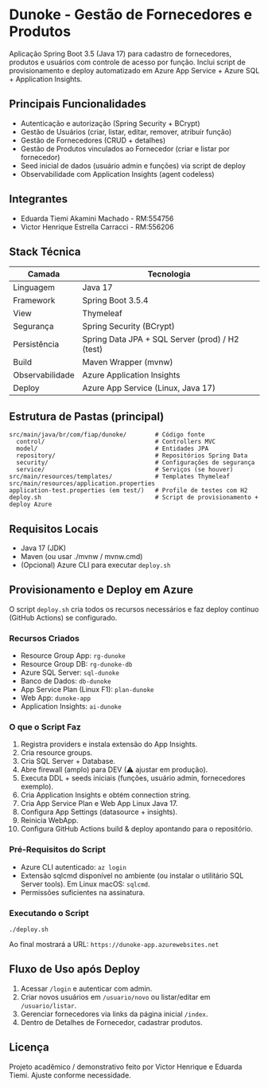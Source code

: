 # Dunoke - Gestão de Fornecedores e Produtos

Aplicação Spring Boot 3.5 (Java 17) para cadastro de fornecedores, produtos e usuários com controle de acesso por função. Inclui script de provisionamento e deploy automatizado em Azure App Service + Azure SQL + Application Insights.

## Principais Funcionalidades
- Autenticação e autorização (Spring Security + BCrypt)
- Gestão de Usuários (criar, listar, editar, remover, atribuir função)
- Gestão de Fornecedores (CRUD + detalhes)
- Gestão de Produtos vinculados ao Fornecedor (criar e listar por fornecedor)
- Seed inicial de dados (usuário admin e funções) via script de deploy
- Observabilidade com Application Insights (agent codeless)

## Integrantes
- Eduarda Tiemi Akamini Machado - RM:554756
- Victor Henrique Estrella Carracci - RM:556206

## Stack Técnica
| Camada | Tecnologia |
|--------|------------|
| Linguagem | Java 17 |
| Framework | Spring Boot 3.5.4 |
| View | Thymeleaf |
| Segurança | Spring Security (BCrypt) |
| Persistência | Spring Data JPA + SQL Server (prod) / H2 (test) |
| Build | Maven Wrapper (mvnw) |
| Observabilidade | Azure Application Insights |
| Deploy | Azure App Service (Linux, Java 17) |

## Estrutura de Pastas (principal)
```
src/main/java/br/com/fiap/dunoke/        # Código fonte
  control/                               # Controllers MVC
  model/                                 # Entidades JPA
  repository/                            # Repositórios Spring Data
  security/                              # Configurações de segurança
  service/                               # Serviços (se houver)
src/main/resources/templates/            # Templates Thymeleaf
src/main/resources/application.properties
application-test.properties (em test/)   # Profile de testes com H2
deploy.sh                                # Script de provisionamento + deploy Azure
```

## Requisitos Locais
- Java 17 (JDK)
- Maven (ou usar ./mvnw / mvnw.cmd)
- (Opcional) Azure CLI para executar `deploy.sh`

## Provisionamento e Deploy em Azure
O script `deploy.sh` cria todos os recursos necessários e faz deploy contínuo (GitHub Actions) se configurado.

### Recursos Criados
- Resource Group App: `rg-dunoke`
- Resource Group DB: `rg-dunoke-db`
- Azure SQL Server: `sql-dunoke`
- Banco de Dados: `db-dunoke`
- App Service Plan (Linux F1): `plan-dunoke`
- Web App: `dunoke-app`
- Application Insights: `ai-dunoke`

### O que o Script Faz
1. Registra providers e instala extensão do App Insights.
2. Cria resource groups.
3. Cria SQL Server + Database.
4. Abre firewall (amplo) para DEV (⚠ ajustar em produção).
5. Executa DDL + seeds iniciais (funções, usuário admin, fornecedores exemplo).
6. Cria Application Insights e obtém connection string.
7. Cria App Service Plan e Web App Linux Java 17.
8. Configura App Settings (datasource + insights).
9. Reinicia WebApp.
10. Configura GitHub Actions build & deploy apontando para o repositório.

### Pré-Requisitos do Script
- Azure CLI autenticado: `az login`
- Extensão sqlcmd disponível no ambiente (ou instalar o utilitário SQL Server tools). Em Linux macOS: `sqlcmd`.
- Permissões suficientes na assinatura.

### Executando o Script
```
./deploy.sh
```
Ao final mostrará a URL: `https://dunoke-app.azurewebsites.net`


## Fluxo de Uso após Deploy
1. Acessar `/login` e autenticar com admin.
2. Criar novos usuários em `/usuario/novo` ou listar/editar em `/usuario/listar`.
3. Gerenciar fornecedores via links da página inicial `/index`.
4. Dentro de Detalhes de Fornecedor, cadastrar produtos.



## Licença
Projeto acadêmico / demonstrativo feito por Victor Henrique e Eduarda Tiemi. Ajuste conforme necessidade.

